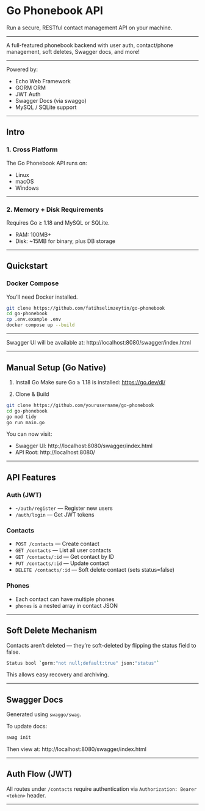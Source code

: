# Go Phonebook API

Run a secure, RESTful contact management API on your machine.

---

A full-featured phonebook backend with user auth, contact/phone management, soft deletes, Swagger docs, and more!

---

Powered by:

- Echo Web Framework
- GORM ORM
- JWT Auth
- Swagger Docs (via swaggo)
- MySQL / SQLite support

---

## Intro

### 1. Cross Platform

The Go Phonebook API runs on:

- Linux
- macOS
- Windows

---

### 2. Memory + Disk Requirements

Requires Go ≥ 1.18 and MySQL or SQLite.

- RAM: 100MB+
- Disk: ~15MB for binary, plus DB storage

---

## Quickstart

### Docker Compose

You’ll need Docker installed.

```bash
git clone https://github.com/fatihselimzeytin/go-phonebook
cd go-phonebook
cp .env.example .env
docker compose up --build
```

---

Swagger UI will be available at: http://localhost:8080/swagger/index.html

---

## Manual Setup (Go Native)

1. Install Go
   Make sure Go ≥ 1.18 is installed:
   https://go.dev/dl/

2. Clone & Build

```bash
git clone https://github.com/yourusername/go-phonebook
cd go-phonebook
go mod tidy
go run main.go
```

You can now visit:

* Swagger UI: http://localhost:8080/swagger/index.html
* API Root: http://localhost:8080/

---

## API Features
### Auth (JWT)
* -`/auth/register` — Register new users
* `/auth/login` — Get JWT tokens
### Contacts
* `POST /contacts` — Create contact
* `GET /contacts` — List all user contacts
* `GET /contacts/:id` — Get contact by ID
* `PUT /contacts/:id` — Update contact
* `DELETE /contacts/:id` — Soft delete contact (sets status=false)
### Phones
* Each contact can have multiple phones
* `phones` is a nested array in contact JSON

---

## Soft Delete Mechanism
Contacts aren’t deleted — they’re soft-deleted by flipping the status field to false.
```bash
Status bool `gorm:"not null;default:true" json:"status"`
```
This allows easy recovery and archiving.

---

## Swagger Docs
Generated using `swaggo/swag`.

To update docs:
```bash
swag init
```
Then view at: http://localhost:8080/swagger/index.html


---

## Auth Flow (JWT)
All routes under `/contacts` require authentication via `Authorization: Bearer <token>` header.

---

